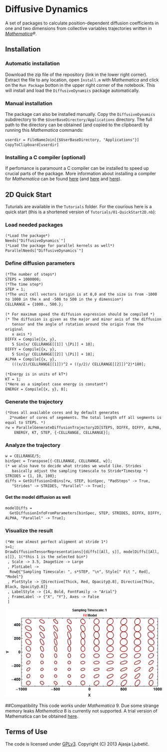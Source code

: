 # Diffusive Dynamics 

A set of packages to calculate position-dependent diffusion coefficients in one and two dimensions from collective variables trajectories written in *[Mathematica](http://www.wolfram.com/mathematica/)&#174;*. 

## Installation
### Automatic installation
Download the zip file of the repository (link in the lower right corner). Extract the file to any location, open `Install.m` with *Mathematica* and click on the `Run Package` botton in the upper right corner of the notebook. This will install and load the `DiffusiveDynamics` package automatically. 

### Manual installation 
The package can also be installed manually. Copy the `DiffusiveDynamics` subdirectory to the `$UserBaseDirectory/Applications` directory. The full path to the directory can be obtained (and copied to the clipboard)  by running this *Mathematica* commands:

	userdir = FileNameJoin[{$UserBaseDirectory, "Applications"}]
	CopyToClipboard[userdir]

### Installing a C compiler (optional)
If perfomance is paramount a C compiler can be installed to speed up crucial parts of the package. More information about installing a compiler for *Mathematica* can be found [here](http://reference.wolfram.com/mathematica/CCompilerDriver/tutorial/SpecificCompilers.html) (and [here](http://mathematica.stackexchange.com/questions/6897/what-compilers-are-suitable-for-compilationtarget-c) and [here](http://mathematica.stackexchange.com/questions/6897/what-compilers-are-suitable-for-compilationtarget-c)).
 

## 2D Quick Start
Tuturials are available in the `Tutorials` folder. For the courious here is a quick start (this is a shortened version of `Tutorials/01-QuickStart2D.nb`):



### Load needed packages

	(*Load the package*)
	Needs["DiffusiveDynamics`"]
	(*Load the package for parallel kernels as well*)
	ParallelNeeds["DiffusiveDynamics`"]

### Define diffusion parameters
	
	(*The number of steps*)
	STEPS = 1000000;
	(*The time step*)
	STEP = 1; 
	(*The unit cell vectors (origin is at 0,0 and the size is from -1000 
	to 1000 in the x and -500 to 500 in the y dimension*)
	CELLRANGE = {1000., 500.}; 
	
	(* For maximum speed the diffusion expression should be compiled *)
	(* The diffusion is given as the major and minor axis of the diffusion 
	   tensor and the angle of rotation around the origin from the original 
	   x axis *)
	DIFFX = Compile[{x, y},
	   5 Sin[x/ CELLRANGE[[1]] \[Pi]] + 10];
	DIFFY = Compile[{x, y},
	   5 Sin[y/ CELLRANGE[[2]] \[Pi]] + 10];
	ALPHA = Compile[{x, y},
	   (((x/2)/CELLRANGE[[1]])^2 + ((y/2)/ CELLRANGE[[2]])^2)*180];
	
	(*Energy is in units of kT*)
	KT = 1;
	(*Here as a simplest case energy is constant*)
	ENERGY = Compile[{x, y}, 0];

### Generate the trajectory
	(*Uses all available cores and by default generates 
      2*number of cores of segements. The total length off all segments is equal to STEPS. *)
	rw = ParallelGenerateDiffusionTrajectory2D[STEPS, DIFFX, DIFFY, ALPHA,
	    ENERGY, KT, STEP, {-CELLRANGE, CELLRANGE}];

### Analyze the trajectory
	w = CELLRANGE/5;
	binSpec = Transpose[{-CELLRANGE, CELLRANGE, w}];
	(* we also have to decide what strides we would like. Strides 
	   basically adjust the sampling timescale to Stride*Timestep *)
	STRIDES = {1, 10, 100};
	diffs = GetDiffusionInBins[rw, STEP, binSpec, "PadSteps" -> True, 
	   "Strides" -> STRIDES, "Parallel" -> True];

#### Get the model diffusion as well	

	modelDiffs = 
	  GetDiffusionInfoFromParameters[binSpec, STEP, STRIDES, DIFFX, DIFFY, ALPHA, "Parallel" -> True];

### Visualize the result

	(*We see almost perfect aligment at stride 1*)
	s=1;	
	DrawDiffusionTensorRepresentations[{diffs[[All, s]], modelDiffs[[All, s]]}, 1(*this 1 is the selected bin*)
	 , Scale -> 3.5, ImageSize -> Large
	 , PlotLabel -> 
	  Row@{"Sampling Timescale: ", s*STEP, "\n", Style[" Fit ", Red], "Model"}
	 , PlotStyle -> {Directive[Thick, Red, Opacity@.8], Directive[Thin, Black, Opacity@.8]}
	 , LabelStyle -> {14, Bold, FontFamily -> "Arial"}
	 , FrameLabel -> {"X", "Y"}, Axes -> False
	 ]


![Example 2D tensors](Tutorials/images/01-Basic2DdiffusionTensors.gif)

##Compatibility
This code works under *Mathematica* 9. Due some strange memory leaks *Mathematica* 8 is currently not supported. A trial version of Mathematica can be obtained [here](http://www.wolfram.com/mathematica/trial/).

## Terms of Use
The code is licensed under [GPLv3](http://www.gnu.org/licenses/gpl-3.0.html). Copyright (C) 2013 Ajasja Ljubetič.
